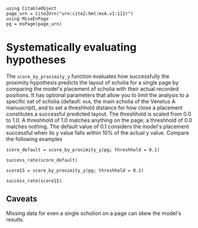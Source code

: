```@setup scores
using CitableObject
page_urn = Cite2Urn("urn:cite2:hmt:msA.v1:112r")
using MiseEnPage
pg = msPage(page_urn)
```

# Systematically evaluating hypotheses


The `score_by_proximity_y` function evaluates how successfully the proximity hypothesis predicts the layout of scholia for a single page by comparing the model's placement of scholia with their actual recorded positions.
It has optional parameters that allow you to limit the analysis to a specific set of scholia (default: `msA`, the main scholia of the Venetus A manuscript), and to set a threshhold distance for how close a placement constitutes a successful predicted layout. The threshhold is scaled from 0.0 to 1.0. A threshhold of 1.0 matches anything on the page; a threshhold of 0.0 matches nothing.  The default value of 0.1 considers the model's placement successful when its y value falls within 10% of the actual y value. Compare the following examples

```@example scores
score_default = score_by_proximity_y(pg; threshhold = 0.1)
```
```@example scores
success_rate(score_default)
```

```@example scores
score15 = score_by_proximity_y(pg; threshhold = 0.1)
```

```@example scores
success_rate(score15)
```

## Caveats

Missing data for even a single scholion on a page can skew the model's results. 
